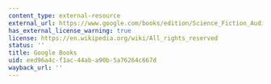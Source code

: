 ```yaml
---
content_type: external-resource
external_url: https://www.google.com/books/edition/Science_Fiction_Audiences/Yb4YW3zRLNoC?hl=en&gbpv=1
has_external_license_warning: true
license: https://en.wikipedia.org/wiki/All_rights_reserved
status: ''
title: Google Books
uid: eed96a4c-f1ac-44ab-a90b-5a76264c667d
wayback_url: ''
---
```

